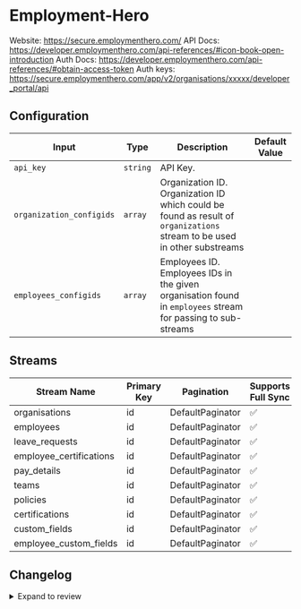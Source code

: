 # Employment-Hero
Website: https://secure.employmenthero.com/
API Docs: https://developer.employmenthero.com/api-references/#icon-book-open-introduction
Auth Docs: https://developer.employmenthero.com/api-references/#obtain-access-token
Auth keys: https://secure.employmenthero.com/app/v2/organisations/xxxxx/developer_portal/api

## Configuration

| Input | Type | Description | Default Value |
|-------|------|-------------|---------------|
| `api_key` | `string` | API Key.  |  |
| `organization_configids` | `array` | Organization ID. Organization ID which could be found as result of `organizations` stream to be used in other substreams |  |
| `employees_configids` | `array` | Employees ID. Employees IDs in the given organisation found in `employees` stream for passing to sub-streams |  |

## Streams
| Stream Name | Primary Key | Pagination | Supports Full Sync | Supports Incremental |
|-------------|-------------|------------|---------------------|----------------------|
| organisations | id | DefaultPaginator | ✅ |  ❌  |
| employees | id | DefaultPaginator | ✅ |  ❌  |
| leave_requests | id | DefaultPaginator | ✅ |  ❌  |
| employee_certifications | id | DefaultPaginator | ✅ |  ❌  |
| pay_details | id | DefaultPaginator | ✅ |  ❌  |
| teams | id | DefaultPaginator | ✅ |  ❌  |
| policies | id | DefaultPaginator | ✅ |  ❌  |
| certifications | id | DefaultPaginator | ✅ |  ❌  |
| custom_fields | id | DefaultPaginator | ✅ |  ❌  |
| employee_custom_fields | id | DefaultPaginator | ✅ |  ❌  |

## Changelog

<details>
  <summary>Expand to review</summary>

| Version          | Date       | Subject        |
|------------------|------------|----------------|
| 0.0.1 | 2024-09-25 | Initial release by [@btkcodedev](https://github.com/btkcodedev) via Connector Builder|

</details>